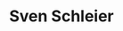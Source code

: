 ---
chapter_leader: ''
company: ''
email: ''
facebook: ''
image: https://pbs.twimg.com/profile_images/848871453906747392/XbBDTeib_400x400.jpg
job_title: Principal Security Consultant
linkedin: https://www.linkedin.com/in/sven-schleier-98259194/
notes: ''
project_leader: OWASP MSTG
sessions: []
status: add-details
title: Sven Schleier
travel_from: Singapore
twitter: https://twitter.com/bsd_daemon
type: participant
website: ''
---